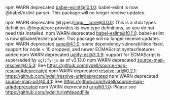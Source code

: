 npm WARN deprecated babel-eslint@10.1.0: babel-eslint is now @babel/eslint-parser. This package will no longer receive updates.

npm WARN deprecated @types/lingui__core@3.0.0: This is a stub types definition. @lingui/core provides its own type definitions, so you do not need this installed.
npm WARN deprecated babel-eslint@10.1.0: babel-eslint is now @babel/eslint-parser. This package will no longer receive updates.
npm WARN deprecated sane@4.1.0: some dependency vulnerabilities fixed, support for node < 10 dropped, and newer ECMAScript syntax/features added
npm WARN deprecated uglify-es@3.3.9: support for ECMAScript is superseded by `uglify-js` as of v3.13.0
npm WARN deprecated source-map-resolve@0.5.3: See https://github.com/lydell/source-map-resolve#deprecated
npm WARN deprecated resolve-url@0.2.1: https://github.com/lydell/resolve-url#deprecated
npm WARN deprecated source-map-url@0.4.1: See https://github.com/lydell/source-map-url#deprecated
npm WARN deprecated urix@0.1.0: Please see https://github.com/lydell/urix#deaddFile
